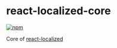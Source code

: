 # react-localized-core

[![npm](https://img.shields.io/npm/v/react-localized-core.svg)](https://www.npmjs.com/package/react-localized-core)

Core of [react-localized](https://www.npmjs.com/package/react-localized)


